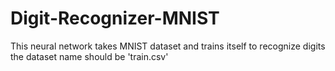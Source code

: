 # Digit-Recognizer-MNIST
This neural network takes MNIST dataset and trains itself to recognize digits
the dataset name should be 'train.csv'
